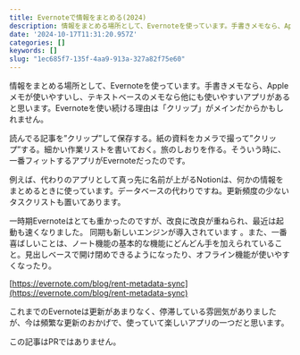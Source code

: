 ```yaml
---
title: Evernoteで情報をまとめる(2024)
description: 情報をまとめる場所として、Evernoteを使っています。手書きメモなら、Appleメモが使いやすいし、テキストベースのメモなら他にも使いやすいアプリがあると思います。Evernoteを使い続ける理由は「クリップ」がメインだからかもしれません。
date: '2024-10-17T11:31:20.957Z'
categories: []
keywords: []
slug: "1ec685f7-135f-4aa9-913a-327a82f75e60"
---
```

情報をまとめる場所として、Evernoteを使っています。手書きメモなら、Appleメモが使いやすいし、テキストベースのメモなら他にも使いやすいアプリがあると思います。Evernoteを使い続ける理由は「クリップ」がメインだからかもしれません。

読んでる記事を”クリップ”して保存する。紙の資料をカメラで撮って”クリップ”する。細かい作業リストを書いておく。旅のしおりを作る。そういう時に、一番フィットするアプリがEvernoteだったのです。

例えば、代わりのアプリとして真っ先に名前が上がるNotionは、何かの情報をまとめるときに使っています。データベースの代わりですね。更新頻度の少ないタスクリストも置いてあります。

一時期Evernoteはとても重かったのですが、改良に改良が重ねられ、最近は起動も速くなりました。 同期も新しいエンジンが導入されています 。また、一番喜ばしいことは、ノート機能の基本的な機能にどんどん手を加えられていること。見出しベースで開け閉めできるようになったり、オフライン機能が使いやすくなったり。

[https://evernote.com/blog/rent-metadata-sync](https://evernote.com/blog/rent-metadata-sync)

これまでのEvernoteは更新があまりなく、停滞している雰囲気がありましたが、今は頻繁な更新のおかげで、使っていて楽しいアプリの一つだと思います。

この記事はPRではありません。